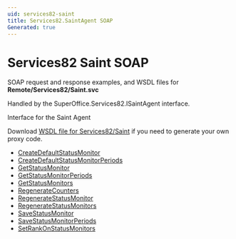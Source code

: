 ```yaml
---
uid: services82-saint
title: Services82.SaintAgent SOAP
Generated: true
---
```


# Services82 Saint SOAP

SOAP request and response examples, and WSDL files for **Remote/Services82/Saint.svc**

Handled by the <see cref="T:SuperOffice.Services82.ISaintAgent">SuperOffice.Services82.ISaintAgent</see> interface.

Interface for the Saint Agent

Download [WSDL file for Services82/Saint](../Services82-Saint.md) if you need to generate your own proxy code.

* [CreateDefaultStatusMonitor](CreateDefaultStatusMonitor.md)
* [CreateDefaultStatusMonitorPeriods](CreateDefaultStatusMonitorPeriods.md)
* [GetStatusMonitor](GetStatusMonitor.md)
* [GetStatusMonitorPeriods](GetStatusMonitorPeriods.md)
* [GetStatusMonitors](GetStatusMonitors.md)
* [RegenerateCounters](RegenerateCounters.md)
* [RegenerateStatusMonitor](RegenerateStatusMonitor.md)
* [RegenerateStatusMonitors](RegenerateStatusMonitors.md)
* [SaveStatusMonitor](SaveStatusMonitor.md)
* [SaveStatusMonitorPeriods](SaveStatusMonitorPeriods.md)
* [SetRankOnStatusMonitors](SetRankOnStatusMonitors.md)
